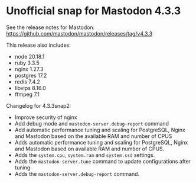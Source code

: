 # Unofficial snap for Mastodon 4.3.3

See the release notes for Mastodon: https://github.com/mastodon/mastodon/releases/tag/v4.3.3

This release also includes:

* node 20.18.1
* ruby 3.3.5
* nginx 1.27.3
* postgres 17.2
* redis 7.4.2
* libvips 8.16.0
* ffmpeg 7.1

Changelog for 4.3.3snap2:

* Improve security of nginx
* Add debug mode and `mastodon-server.debug-report` command
* Add automatic performance tuning and scaling for PostgreSQL, Nginx and Mastodon based on the available RAM and number of CPUS
* Adds automatic performance tuning and scaling for PostgreSQL, Nginx and Mastodon based on available RAM and number of CPUS.
* Adds the `system.cpu`, `system.ram` and `system.ssd` settings.
* Adds the `mastodon-server.tune` command to update configurations after tuning
* Adds the `mastodon-server.debug-report` command.
